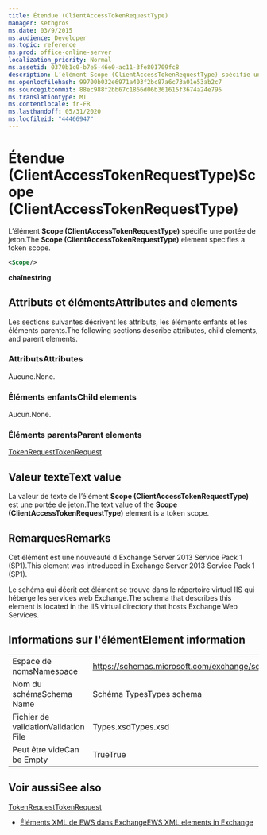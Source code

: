 ```yaml
---
title: Étendue (ClientAccessTokenRequestType)
manager: sethgros
ms.date: 03/9/2015
ms.audience: Developer
ms.topic: reference
ms.prod: office-online-server
localization_priority: Normal
ms.assetid: 0370b1c0-b7e5-46e0-ac11-3fe801709fc8
description: L’élément Scope (ClientAccessTokenRequestType) spécifie une portée de jeton.
ms.openlocfilehash: 99700b032e6971a403f2bc87a6c73a01e53ab2c7
ms.sourcegitcommit: 88ec988f2bb67c1866d06b361615f3674a24e795
ms.translationtype: MT
ms.contentlocale: fr-FR
ms.lasthandoff: 05/31/2020
ms.locfileid: "44466947"
---
```

# <a name="scope-clientaccesstokenrequesttype"></a><span data-ttu-id="d8e7a-103">Étendue (ClientAccessTokenRequestType)</span><span class="sxs-lookup"><span data-stu-id="d8e7a-103">Scope (ClientAccessTokenRequestType)</span></span>

<span data-ttu-id="d8e7a-104">L’élément **Scope (ClientAccessTokenRequestType)** spécifie une portée de jeton.</span><span class="sxs-lookup"><span data-stu-id="d8e7a-104">The **Scope (ClientAccessTokenRequestType)** element specifies a token scope.</span></span> 
  
```XML
<Scope/>
```

 <span data-ttu-id="d8e7a-105">**chaîne**</span><span class="sxs-lookup"><span data-stu-id="d8e7a-105">**string**</span></span>
## <a name="attributes-and-elements"></a><span data-ttu-id="d8e7a-106">Attributs et éléments</span><span class="sxs-lookup"><span data-stu-id="d8e7a-106">Attributes and elements</span></span>

<span data-ttu-id="d8e7a-107">Les sections suivantes décrivent les attributs, les éléments enfants et les éléments parents.</span><span class="sxs-lookup"><span data-stu-id="d8e7a-107">The following sections describe attributes, child elements, and parent elements.</span></span>
  
### <a name="attributes"></a><span data-ttu-id="d8e7a-108">Attributs</span><span class="sxs-lookup"><span data-stu-id="d8e7a-108">Attributes</span></span>

<span data-ttu-id="d8e7a-109">Aucune.</span><span class="sxs-lookup"><span data-stu-id="d8e7a-109">None.</span></span>
  
### <a name="child-elements"></a><span data-ttu-id="d8e7a-110">Éléments enfants</span><span class="sxs-lookup"><span data-stu-id="d8e7a-110">Child elements</span></span>

<span data-ttu-id="d8e7a-111">Aucun.</span><span class="sxs-lookup"><span data-stu-id="d8e7a-111">None.</span></span>
  
### <a name="parent-elements"></a><span data-ttu-id="d8e7a-112">Éléments parents</span><span class="sxs-lookup"><span data-stu-id="d8e7a-112">Parent elements</span></span>

[<span data-ttu-id="d8e7a-113">TokenRequest</span><span class="sxs-lookup"><span data-stu-id="d8e7a-113">TokenRequest</span></span>](tokenrequest.md)
  
## <a name="text-value"></a><span data-ttu-id="d8e7a-114">Valeur texte</span><span class="sxs-lookup"><span data-stu-id="d8e7a-114">Text value</span></span>

<span data-ttu-id="d8e7a-115">La valeur de texte de l’élément **Scope (ClientAccessTokenRequestType)** est une portée de jeton.</span><span class="sxs-lookup"><span data-stu-id="d8e7a-115">The text value of the **Scope (ClientAccessTokenRequestType)** element is a token scope.</span></span> 
  
## <a name="remarks"></a><span data-ttu-id="d8e7a-116">Remarques</span><span class="sxs-lookup"><span data-stu-id="d8e7a-116">Remarks</span></span>

<span data-ttu-id="d8e7a-117">Cet élément est une nouveauté d'Exchange Server 2013 Service Pack 1 (SP1).</span><span class="sxs-lookup"><span data-stu-id="d8e7a-117">This element was introduced in Exchange Server 2013 Service Pack 1 (SP1).</span></span>
  
<span data-ttu-id="d8e7a-118">Le schéma qui décrit cet élément se trouve dans le répertoire virtuel IIS qui héberge les services web Exchange.</span><span class="sxs-lookup"><span data-stu-id="d8e7a-118">The schema that describes this element is located in the IIS virtual directory that hosts Exchange Web Services.</span></span>
  
## <a name="element-information"></a><span data-ttu-id="d8e7a-119">Informations sur l'élément</span><span class="sxs-lookup"><span data-stu-id="d8e7a-119">Element information</span></span>

|||
|:-----|:-----|
|<span data-ttu-id="d8e7a-120">Espace de noms</span><span class="sxs-lookup"><span data-stu-id="d8e7a-120">Namespace</span></span>  <br/> |https://schemas.microsoft.com/exchange/services/2006/types  <br/> |
|<span data-ttu-id="d8e7a-121">Nom du schéma</span><span class="sxs-lookup"><span data-stu-id="d8e7a-121">Schema Name</span></span>  <br/> |<span data-ttu-id="d8e7a-122">Schéma Types</span><span class="sxs-lookup"><span data-stu-id="d8e7a-122">Types schema</span></span>  <br/> |
|<span data-ttu-id="d8e7a-123">Fichier de validation</span><span class="sxs-lookup"><span data-stu-id="d8e7a-123">Validation File</span></span>  <br/> |<span data-ttu-id="d8e7a-124">Types.xsd</span><span class="sxs-lookup"><span data-stu-id="d8e7a-124">Types.xsd</span></span>  <br/> |
|<span data-ttu-id="d8e7a-125">Peut être vide</span><span class="sxs-lookup"><span data-stu-id="d8e7a-125">Can be Empty</span></span>  <br/> |<span data-ttu-id="d8e7a-126">True</span><span class="sxs-lookup"><span data-stu-id="d8e7a-126">True</span></span>  <br/> |
   
## <a name="see-also"></a><span data-ttu-id="d8e7a-127">Voir aussi</span><span class="sxs-lookup"><span data-stu-id="d8e7a-127">See also</span></span>



[<span data-ttu-id="d8e7a-128">TokenRequest</span><span class="sxs-lookup"><span data-stu-id="d8e7a-128">TokenRequest</span></span>](tokenrequest.md)


- [<span data-ttu-id="d8e7a-129">Éléments XML de EWS dans Exchange</span><span class="sxs-lookup"><span data-stu-id="d8e7a-129">EWS XML elements in Exchange</span></span>](ews-xml-elements-in-exchange.md)

